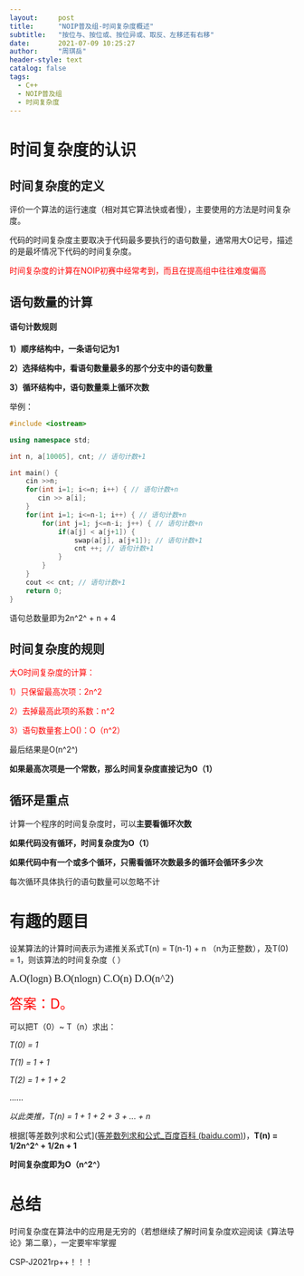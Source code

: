 ```yaml
---
layout:     post
title:      "NOIP普及组-时间复杂度概述"
subtitle:   "按位与、按位或、按位异或、取反、左移还有右移"
date:       2021-07-09 10:25:27
author:     "周琪岳"
header-style: text
catalog: false
tags: 
  - C++
  - NOIP普及组
  - 时间复杂度
---
```

# 时间复杂度的认识

## 时间复杂度的定义

评价一个算法的运行速度（相对其它算法快或者慢），主要使用的方法是时间复杂度。

代码的时间复杂度主要取决于代码最多要执行的语句数量，通常用大O记号，描述的是最坏情况下代码的时间复杂度。

<font color=FF0000>时间复杂度的计算在NOIP初赛中经常考到，而且在提高组中往往难度偏高</font>

## 语句数量的计算

#### 语句计数规则

**1）顺序结构中，一条语句记为1**

**2）选择结构中，看语句数量最多的那个分支中的语句数量**

**3）循环结构中，语句数量乘上循环次数**

举例：

```c++
#include <iostream>

using namespace std;

int n, a[10005], cnt; // 语句计数+1

int main() {
    cin >>n;
    for(int i=1; i<=n; i++) { // 语句计数+n
       cin >> a[i];
    }
    for(int i=1; i<=n-1; i++) { // 语句计数+n
        for(int j=1; j<=n-i; j++) { // 语句计数+n
            if(a[j] < a[j+1]) {
                swap(a[j], a[j+1]); // 语句计数+1
                cnt ++; // 语句计数+1
            }
        }
    }
    cout << cnt; // 语句计数+1
    return 0;
}
```

语句总数量即为2n^2^ + n + 4

## 时间复杂度的规则

<font color=red>大O时间复杂度的计算：</font>

<font color=FF0000>1）只保留最高次项：2n^2</font>

<font color=FF0000>2）去掉最高此项的系数：n^2</font>

<font color=FF0000>3）语句数量套上O()：O（n^2）</font>

最后结果是O(n^2^)

**如果最高次项是一个常数，那么时间复杂度直接记为O（1）**

## 循环是重点

计算一个程序的时间复杂度时，可以**主要看循环次数**

**如果代码没有循环，时间复杂度为O（1）**

**如果代码中有一个或多个循环，只需看循环次数最多的循环会循环多少次**

每次循环具体执行的语句数量可以忽略不计

# 有趣的题目

设某算法的计算时间表示为递推关系式T(n) = T(n-1) + n （n为正整数），及T(0) = 1，则该算法的时间复杂度（         ）

<font face="微软雅黑" size=4> A.O(logn)	B.O(nlogn)	C.O(n)	D.O(n^2) </font>  

<font color=FF0000 size=5> 答案：D。</font>

可以把T（0）~ T（n）求出：

*T(0) = 1*

*T(1) = 1 + 1*

*T(2) = 1 + 1 + 2*

......

*以此类推，T(n) = 1 + 1 + 2 + 3 + ... + n*

根据[等差数列求和公式]([等差数列求和公式_百度百科 (baidu.com)](https://baike.baidu.com/item/等差数列求和公式/7527418?fr=aladdin))，**T(n) = 1/2n^2^ + 1/2n + 1**  

**时间复杂度即为O（n^2^）**

# 总结

时间复杂度在算法中的应用是无穷的（若想继续了解时间复杂度欢迎阅读《算法导论》第二章），一定要牢牢掌握

CSP-J2021rp++！！！

